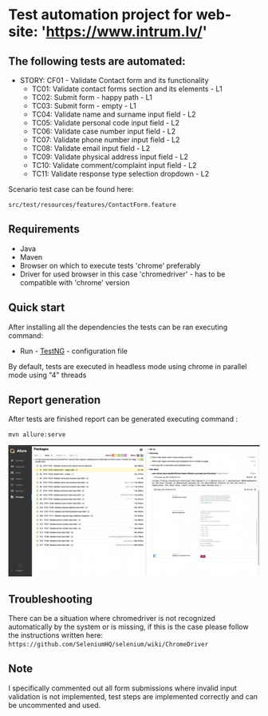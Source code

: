 Test automation project for web-site: 'https://www.intrum.lv/'
=======================================

The following tests are automated:
----------------------------------

- STORY: CF01 - Validate Contact form and its functionality
  - TC01: Validate contact forms section and its elements  - L1
  - TC02: Submit form - happy path - L1
  - TC03: Submit form - empty - L1
  - TC04: Validate name and surname input field - L2
  - TC05: Validate personal code input field - L2
  - TC06: Validate case number input field - L2
  - TC07: Validate phone number input field - L2
  - TC08: Validate email input field - L2
  - TC09: Validate physical address input field - L2
  - TC10: Validate comment/complaint input field - L2
  - TC11: Validate response type selection dropdown - L2


Scenario test case can be found here:
```
src/test/resources/features/ContactForm.feature
```

Requirements
-------------
- Java
- Maven
- Browser on which to execute tests 'chrome' preferably
- Driver for used browser in this case 'chromedriver' - has to be compatible with 'chrome' version
 
Quick start
-------------

After installing all the dependencies the tests can be ran executing command:

- Run - [TestNG](TestNg.xml) - configuration file

By default, tests are executed in headless mode using chrome in parallel mode using "4" threads


Report generation
-------------

After tests are finished report can be generated executing command :
```maven
mvn allure:serve
```

![plot](./src/test/resources/report_preview.png)

Troubleshooting
---------------

There can be a situation where chromedriver is not recognized automatically by the system or is missing,
if this is the case please follow the instructions written here:
`https://github.com/SeleniumHQ/selenium/wiki/ChromeDriver`


Note
---------------
I specifically commented out all form submissions where invalid input validation
is not implemented, test steps are implemented correctly and can be uncommented and used.